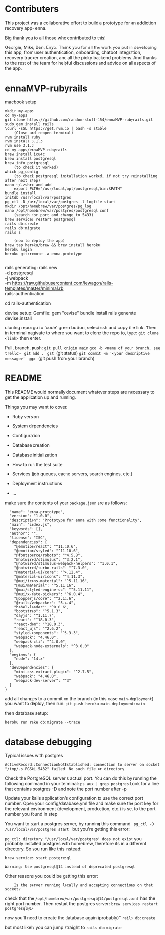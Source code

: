 # Contributers

This project was a collaborative effort to build a prototype for an addiction recovery app- enna. 

Big thank you to all those who contributed to this!

Georgia, Mike, Ben, Enyo. Thank you for all the work you put in developing this app, from user authentication, onboarding, chatbot integration, recovery tracker creation, and all the picky backend problems. And thanks to the rest of the team for helpful discussions and advice on all aspects of the app.




# ennaMVP-rubyrails

macbook setup 
```
mkdir my-apps
cd my-apps
git clone https://github.com/random-stuff-154/ennaMVP-rubyrails.git
sudo gem install rails
\curl -sSL https://get.rvm.io | bash -s stable
	(Close and reopen terminal)
rvm install ruby
rvm install 3.1.3
rvm use 3.1.3
cd my-apps/ennaMVP-rubyrails
brew install icu4c
brew install postgresql
brew info postgresql
	(to check it worked)
which pg_config
	(to check postgresql installation worked, if not try reinstalling after next step)
nano ~/.zshrc and add 
	export PATH="/usr/local/opt/postgresql/bin:$PATH"
bundle install
initdb /usr/local/var/postgres
pg_ctl -D /usr/local/var/postgres -l logfile start
mkdir /opt/homebrew/var/postgres/pg_log
nano /opt/homebrew/var/postgres/postgresql.conf
	(search for port and change to 5433)
brew services restart postgresql
rails db:create
rails db:migrate
rails s 

	(now to deploy the app)
brew tap heroku/brew && brew install heroku
heroku login
heroku git:remote -a enna-prototype


```

rails generating:
rails new \
  -d postgresql \
  -j webpack \
  -m https://raw.githubusercontent.com/lewagon/rails-templates/master/minimal.rb \
  rails-authentication

cd rails-authentication

devise setup:
Gemfile: gem "devise"
bundle install
rails generate devise:install

cloning repo:
go to 'code' green button, select ssh and copy the link. Then in terminal nagivate to where you want to clone the repo to, type:
```git clone <link>``` 
then enter.

Pull, branch, push:
```git pull origin main```
```gco -b <name of your branch, see trello> ```
```git add . ```
```gst ```(git status)
```git commit -m '<your descriptive message>' ```
```ggp ``` (git push from your branch)
# README

This README would normally document whatever steps are necessary to get the
application up and running.

Things you may want to cover:

* Ruby version

* System dependencies

* Configuration

* Database creation

* Database initialization

* How to run the test suite

* Services (job queues, cache servers, search engines, etc.)

* Deployment instructions

* ...

make sure the contents of your `package.json` are as follows:
```{
  "name": "enna-prototype",
  "version": "1.0.0",
  "description": "Prototype for enna with some functionality",
  "main": "index.js",
  "keywords": [],
  "author": "",
  "license": "ISC",
  "dependencies": {
    "@emotion/react": "^11.10.6",
    "@emotion/styled": "^11.10.6",
    "@fontsource/roboto": "^4.5.8",
    "@hotwired/stimulus": "^3.2.1",
    "@hotwired/stimulus-webpack-helpers": "^1.0.1",
    "@hotwired/turbo-rails": "^7.3.0",
    "@material-ui/core": "^4.12.4",
    "@material-ui/icons": "^4.11.3",
    "@mui/icons-material": "^5.11.16",
    "@mui/material": "^5.11.16",
    "@mui/styled-engine-sc": "^5.11.11",
    "@mui/x-date-pickers": "^6.0.4",
    "@popperjs/core": "^2.11.6",
    "@rails/webpacker": "5.4.4",
    "babel-loader": "^8.0.6",
    "bootstrap": "^5.1.3",
    "dayjs": "^1.11.7",
    "react": "^18.0.3",
    "react-dom": "^18.0.3",
    "react_ujs": "^2.6.2",
    "styled-components": "^5.3.3",
    "webpack": "4.46.0",
    "webpack-cli": "^4.0.0",
    "webpack-node-externals": "^3.0.0"
  },
  "engines": {
    "node": "14.x"
  },
  "devDependencies": {
    "mini-css-extract-plugin": "^2.7.5",
    "webpack": "4.46.0",
    "webpack-dev-server": "^3"
  }
}
```

add all changes to a commit on the branch (in this case `main-deployment`) you want to deploy, then run:
``` git push heroku main-deployment:main ``` 

then database setup:

``` heroku run rake db:migrate --trace ```

# database debugging
Typical issues with postgres

```ActiveRecord::ConnectionNotEstablished: connection to server on socket "/tmp/.s.PGSQL.5432" failed: No such file or directory```

Check the PostgreSQL server's actual port. You can do this by running the following command in your terminal:
```ps aux | grep postgres```
Look for a line that contains postgres -D and note the port number after -p

Update your Rails application's configuration to use the correct port number. Open your config/database.yml file and make sure the port key for the relevant environment (development, production, etc.) is set to the port number you found in step 


You want to start a postgres server, by running this command :
```pg_ctl -D /usr/local/var/postgres start ```
but you're getting this error:

```pg_ctl: directory "/usr/local/var/postgres" does not exist```
you probably installed postgres with homebrew, therefore its in a different directory. So you run like this instead:
```
brew services start postgresql

Warning: Use postgresql@14 instead of deprecated postgresql
```

Other reasons you could be getting this error:
```ActiveRecord::ConnectionNotEstablished: connection to server on socket "/tmp/.s.PGSQL.5432" failed: No such file or directory
	Is the server running locally and accepting connections on that socket?
```
check that the `/opt/homebrew/var/postgresql@14/postgresql.conf` has the right port number. Then restart the postgres server:
`brew services restart postgresql@14`

now you'll need to create the database again (probably)" `rails db:create`

but most likely you can jump straight to `rails db:migrate`
